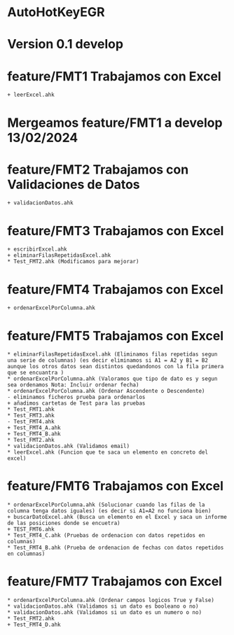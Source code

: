 # AutoHotKeyEGR
# Version 0.1 develop
# feature/FMT1 Trabajamos con Excel
    + leerExcel.ahk
# Mergeamos feature/FMT1 a develop 13/02/2024 
# feature/FMT2 Trabajamos con Validaciones de Datos
    + validacionDatos.ahk
# feature/FMT3  Trabajamos con Excel
    + escribirExcel.ahk
    + eliminarFilasRepetidasExcel.ahk
    * Test_FMT2.ahk (Modificamos para mejorar)
# feature/FMT4  Trabajamos con Excel
    + ordenarExcelPorColumna.ahk
# feature/FMT5  Trabajamos con Excel
    * eliminarFilasRepetidasExcel.ahk (Eliminamos filas repetidas segun una serie de columnas) (es decir eliminamos si A1 = A2 y B1 = B2 aunque los otros datos sean distintos quedandonos con la fila primera que se encuantra ) 
    * ordenarExcelPorColumna.ahk (Valoramos que tipo de dato es y segun sea ordenamos Nota: Incluir ordenar fecha)
    * ordenarExcelPorColumna.ahk (Ordenar Ascendente o Descendente)  
    - eliminamos ficheros prueba para ordenarlos
    + añadimos cartetas de Test para las pruebas
    * Test_FMT1.ahk
    * Test_FMT3.ahk
    - Test_FMT4.ahk
    + Test_FMT4_A.ahk
    + Test_FMT4_B.ahk
    * Test_FMT2.ahk
    * validacionDatos.ahk (Validamos email)
    * leerExcel.ahk (Funcion que te saca un elemento en concreto del excel)
# feature/FMT6  Trabajamos con Excel
    * ordenarExcelPorColumna.ahk (Solucionar cuando las filas de la columna tenga datos iguales) (es decir si A1=A2 no funciona bien)
    + buscarDatoExcel.ahk (Busca un elemento en el Excel y saca un informe de las posiciones donde se encuetra)
    + TEST_FMT6.ahk
    * Test_FMT4_C.ahk (Pruebas de ordenacion con datos repetidos en columnas)
    * Test_FMT4_B.ahk (Prueba de ordenacion de fechas con datos repetidos en columnas)
# feature/FMT7  Trabajamos con Excel
    * ordenarExcelPorColumna.ahk (Ordenar campos logicos True y False)
    * validacionDatos.ahk (Validamos si un dato es booleano o no) 
    * validacionDatos.ahk (Validamos si un dato es un numero o no) 
    * Test_FMT2.ahk     
    + Test_FMT4_D.ahk    